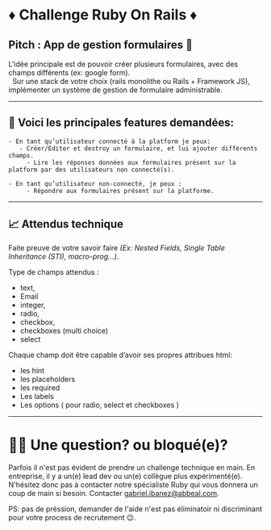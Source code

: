 # ♦️ Challenge Ruby On Rails ♦️
## Pitch : App de gestion formulaires 🚀
L'idée principale est de pouvoir créer plusieurs formulaires, avec des champs différents (ex: google form).
\
  Sur une stack de votre choix (rails monolithe ou Rails + Framework JS), implémenter un système de gestion de formulaire administrable.    

-----------------------------------------------------------------
## 🌼 Voici les principales features demandées:

	- En tant qu’utilisateur connecté à la platform je peux:
       - Créer/Editer et destroy un formulaire, et lui ajouter différents champs.
	     - Lire les réponses données aux formulaires présent sur la platform par des utilisateurs non connecté(s).
	
	- En tant qu’utilisateur non-connecté, je peux :
	     - Répondre aux formulaires présent sur la platforme. 
-----------------------------------------------------------------
## 📈 Attendus technique 

Faite preuve de votre savoir faire *(Ex: Nested Fields, Single Table Inheritance (STI), macro-prog...)*. 

Type de champs attendus :
- text,
- Email
- integer,
- radio,
- checkbox,
- checkboxes (multi choice)
- select  

Chaque champ doit être capable d’avoir ses propres attribues html:
- les hint
- les placeholders
- les required
- Les labels
- Les options ( pour radio, select et checkboxes )
---------------------------------------------------------------
# 🙋‍♀️ Une question? ou bloqué(e)?

Parfois il n'est pas évident de prendre un challenge technique en main. En entreprise, il y a un(e) lead dev ou un(e) collègue plus expérimenté(e).
N'hésitez donc pas à contacter notre spécialiste Ruby qui vous donnera un coup de main si besoin.
Contacter gabriel.ibanez@abbeal.com.

PS: pas de préssion, demander de l'aide n'est pas éliminatoir ni discriminant pour votre process de recrutement 😉.
